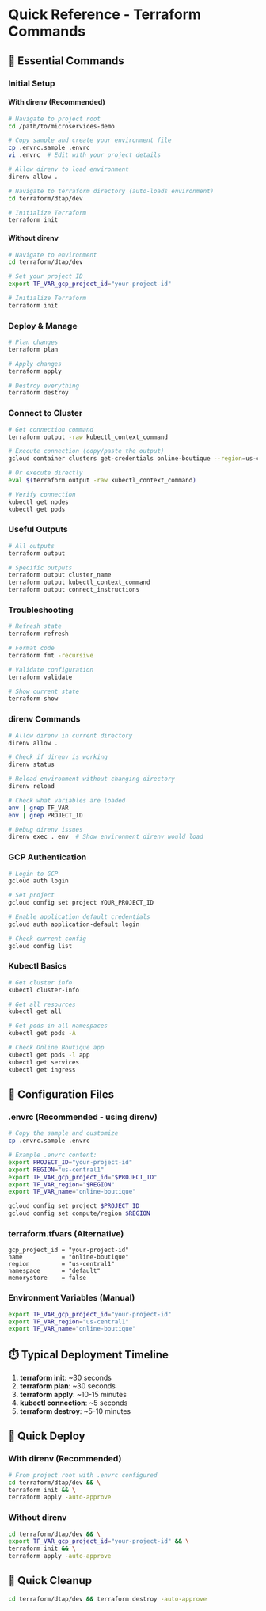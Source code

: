 # Quick Reference - Terraform Commands

## 🚀 Essential Commands

### Initial Setup

#### With direnv (Recommended)
```bash
# Navigate to project root
cd /path/to/microservices-demo

# Copy sample and create your environment file
cp .envrc.sample .envrc
vi .envrc  # Edit with your project details

# Allow direnv to load environment
direnv allow .

# Navigate to terraform directory (auto-loads environment)
cd terraform/dtap/dev

# Initialize Terraform
terraform init
```

#### Without direnv
```bash
# Navigate to environment
cd terraform/dtap/dev

# Set your project ID
export TF_VAR_gcp_project_id="your-project-id"

# Initialize Terraform
terraform init
```

### Deploy & Manage
```bash
# Plan changes
terraform plan

# Apply changes
terraform apply

# Destroy everything
terraform destroy
```

### Connect to Cluster
```bash
# Get connection command
terraform output -raw kubectl_context_command

# Execute connection (copy/paste the output)
gcloud container clusters get-credentials online-boutique --region=us-central1 --project=your-project-id

# Or execute directly
eval $(terraform output -raw kubectl_context_command)

# Verify connection
kubectl get nodes
kubectl get pods
```

### Useful Outputs
```bash
# All outputs
terraform output

# Specific outputs
terraform output cluster_name
terraform output kubectl_context_command
terraform output connect_instructions
```

### Troubleshooting
```bash
# Refresh state
terraform refresh

# Format code
terraform fmt -recursive

# Validate configuration
terraform validate

# Show current state
terraform show
```

### direnv Commands
```bash
# Allow direnv in current directory
direnv allow .

# Check if direnv is working
direnv status

# Reload environment without changing directory
direnv reload

# Check what variables are loaded
env | grep TF_VAR
env | grep PROJECT_ID

# Debug direnv issues
direnv exec . env  # Show environment direnv would load
```

### GCP Authentication
```bash
# Login to GCP
gcloud auth login

# Set project
gcloud config set project YOUR_PROJECT_ID

# Enable application default credentials
gcloud auth application-default login

# Check current config
gcloud config list
```

### Kubectl Basics
```bash
# Get cluster info
kubectl cluster-info

# Get all resources
kubectl get all

# Get pods in all namespaces
kubectl get pods -A

# Check Online Boutique app
kubectl get pods -l app
kubectl get services
kubectl get ingress
```

## 🔧 Configuration Files

### .envrc (Recommended - using direnv)
```bash
# Copy the sample and customize
cp .envrc.sample .envrc

# Example .envrc content:
export PROJECT_ID="your-project-id"
export REGION="us-central1"
export TF_VAR_gcp_project_id="$PROJECT_ID"
export TF_VAR_region="$REGION"
export TF_VAR_name="online-boutique"

gcloud config set project $PROJECT_ID
gcloud config set compute/region $REGION
```

### terraform.tfvars (Alternative)
```hcl
gcp_project_id = "your-project-id"
name           = "online-boutique"
region         = "us-central1"
namespace      = "default"
memorystore    = false
```

### Environment Variables (Manual)
```bash
export TF_VAR_gcp_project_id="your-project-id"
export TF_VAR_region="us-central1"
export TF_VAR_name="online-boutique"
```

## ⏱️ Typical Deployment Timeline

1. **terraform init**: ~30 seconds
2. **terraform plan**: ~30 seconds  
3. **terraform apply**: ~10-15 minutes
4. **kubectl connection**: ~5 seconds
5. **terraform destroy**: ~5-10 minutes

## 🎯 Quick Deploy

### With direnv (Recommended)
```bash
# From project root with .envrc configured
cd terraform/dtap/dev && \
terraform init && \
terraform apply -auto-approve
```

### Without direnv
```bash
cd terraform/dtap/dev && \
export TF_VAR_gcp_project_id="your-project-id" && \
terraform init && \
terraform apply -auto-approve
```

## 🧹 Quick Cleanup
```bash
cd terraform/dtap/dev && terraform destroy -auto-approve
```
